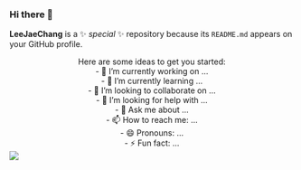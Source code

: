 ### Hi there 👋


**LeeJaeChang** is a ✨ _special_ ✨ repository because its `README.md` appears on your GitHub profile.

<div align="center">
Here are some ideas to get you started:<br>
- 🔭 I’m currently working on ...<br>
- 🌱 I’m currently learning ...<br>
- 👯 I’m looking to collaborate on ...<br>
- 🤔 I’m looking for help with ...<br>
- 💬 Ask me about ...<br>
- 📫 How to reach me: ...<br>
- 😄 Pronouns: ...<br>
- ⚡ Fun fact: ...<br>
</div>
<a href="https://hits.seeyoufarm.com"><img src="https://hits.seeyoufarm.com/api/count/incr/badge.svg?url=https%3A%2F%2Fgithub.com%2FLeeJaeChang&count_bg=%2379C83D&title_bg=%23555555&icon=counter-strike.svg&icon_color=%23E7E7E7&title=hits&edge_flat=false"/></a>
